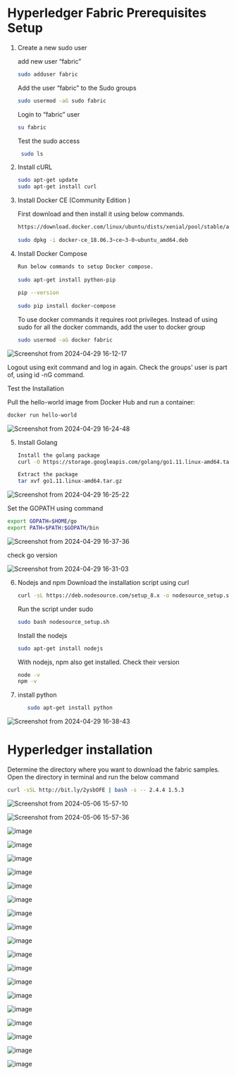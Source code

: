 # Hyperledger Fabric Prerequisites Setup

1) Create a new sudo user
   
   add new user “fabric”
   
   ``` bash
   sudo adduser fabric
   ```
   
   Add the user “fabric” to the Sudo groups
   ``` bash
   sudo usermod -aG sudo fabric
   ```
   
   Login to “fabric” user
   ``` bash
   su fabric
   ```
   
   Test the sudo access
   ``` bash
    sudo ls
   ```

3) Install cURL
   ``` bash
   sudo apt-get update
   sudo apt-get install curl
   ```
   
5) Install Docker CE (Community Edition )

   First download and then install it using below commands. <br>
   ```bash
   https://download.docker.com/linux/ubuntu/dists/xenial/pool/stable/amd64/docker-ce_18.06.3~ce~3-0~ubuntu_amd64.deb
 
   sudo dpkg -i docker-ce_18.06.3~ce~3-0~ubuntu_amd64.deb
   ```
6) Install Docker Compose
   ```bash
   Run below commands to setup Docker compose.
 
   sudo apt-get install python-pip
 
   pip --version
 
   sudo pip install docker-compose

   ```

   To use docker commands it requires root privileges. Instead of using sudo for all the docker commands, add the user to docker group
   ``` bash
   sudo usermod -aG docker fabric
   ```
   
![Screenshot from 2024-04-29 16-12-17](https://github.com/RupeshKumar4511/Hyperledger-Project/assets/149661006/4bbd2273-c717-4d69-866f-b999fce32bc9)

   Logout using exit command and log in again. Check the groups' user is part of, using id -nG command.

   Test the Installation
 
   Pull the hello-world image from Docker Hub and run a container:
   ``` bash
   docker run hello-world
   ```

![Screenshot from 2024-04-29 16-24-48](https://github.com/RupeshKumar4511/Hyperledger-Project/assets/149661006/6aad260b-29a2-42e1-991f-14ed83e836cf)

5) Install Golang
   ``` bash
   Install the golang package
   curl -O https://storage.googleapis.com/golang/go1.11.linux-amd64.tar.gz

   Extract the package
   tar xvf go1.11.linux-amd64.tar.gz

   ```
![Screenshot from 2024-04-29 16-25-22](https://github.com/RupeshKumar4511/Hyperledger-Project/assets/149661006/a472e4f7-2b5f-4916-a599-bb54b7b4b8a4)

   Set the GOPATH using command
   ``` bash
   export GOPATH=$HOME/go
   export PATH=$PATH:$GOPATH/bin

   ```
   
![Screenshot from 2024-04-29 16-37-36](https://github.com/RupeshKumar4511/Hyperledger-Project/assets/149661006/cd29a0f9-ad8d-40d0-b58e-44c424d1de05)

   check go version
  
![Screenshot from 2024-04-29 16-31-03](https://github.com/RupeshKumar4511/Hyperledger-Project/assets/149661006/9ac11685-78cd-4b57-b2e5-b48208548325)

6)  Nodejs and npm
    Download the installation script using curl
    ``` bash
    curl -sL https://deb.nodesource.com/setup_8.x -o nodesource_setup.sh
    ```
    Run the script under sudo
    ``` bash
    sudo bash nodesource_setup.sh
    ```
    Install the nodejs
    ``` bash
    sudo apt-get install nodejs
    ```
    With nodejs, npm also get installed. Check their version
    ``` bash
    node -v
    npm -v
    ```
  8) install  python
     ``` bash
        sudo apt-get install python
     ```
   
![Screenshot from 2024-04-29 16-38-43](https://github.com/RupeshKumar4511/Hyperledger-Project/assets/149661006/c16b26ea-6f61-422b-b422-3ac8bd137437)

# Hyperledger installation
 Determine the directory where you want to download the fabric samples. Open the directory in terminal and run the below command
 ``` bash
 curl -sSL http://bit.ly/2ysbOFE | bash -s -- 2.4.4 1.5.3
```
![Screenshot from 2024-05-06 15-57-10](https://github.com/RupeshKumar4511/Hyperledger-Project/assets/149661006/c0363df4-ef5a-4fa1-9037-8ffd57551594)

![Screenshot from 2024-05-06 15-57-36](https://github.com/RupeshKumar4511/Hyperledger-Project/assets/149661006/f49c5f82-ef25-4f4e-9cd5-c633917f0c03)


![image](https://github.com/RupeshKumar4511/Hyperledger-Project/assets/149661006/3fefffa6-3559-4e51-90b6-3845286e847b)

![image](https://github.com/RupeshKumar4511/Hyperledger-Project/assets/149661006/72c53f39-2e09-4f12-bd04-c0d2d12b79e6)

![image](https://github.com/RupeshKumar4511/Hyperledger-Project/assets/149661006/433cac18-83c2-4442-8550-a2a10b9e84ca)

![image](https://github.com/RupeshKumar4511/Hyperledger-Project/assets/149661006/f699aaa9-6646-4c0f-bda4-4a4248684a52)

![image](https://github.com/RupeshKumar4511/Hyperledger-Project/assets/149661006/1afbf792-6e55-4f6d-a739-102807dc9f2f)

![image](https://github.com/RupeshKumar4511/Hyperledger-Project/assets/149661006/c66efc22-fdd5-4e32-991d-18a636a2c8af)

![image](https://github.com/RupeshKumar4511/Hyperledger-Project/assets/149661006/07149bc1-1c70-49bc-9aa8-90acf5dcae93)


![image](https://github.com/RupeshKumar4511/Hyperledger-Project/assets/149661006/71ca972f-67d3-41a2-9e5a-1c21dd9ce366)


![image](https://github.com/RupeshKumar4511/Hyperledger-Project/assets/149661006/eae71048-149b-4d91-a0e2-ad91f33e7d9c)



![image](https://github.com/RupeshKumar4511/Hyperledger-Project/assets/149661006/85a5207f-2703-4506-84a8-b4fadfb382b5)



![image](https://github.com/RupeshKumar4511/Hyperledger-Project/assets/149661006/f62fdadf-d67e-4c08-8c0f-bf213b94ebed)

![image](https://github.com/RupeshKumar4511/Hyperledger-Project/assets/149661006/598c3fda-e647-4c86-aaa4-81c53e78ecbc)


![image](https://github.com/RupeshKumar4511/Hyperledger-Project/assets/149661006/77cbd3a1-fd70-4cc8-94d1-052dc67675fd)


![image](https://github.com/RupeshKumar4511/Hyperledger-Project/assets/149661006/66fb0d6e-40f0-4251-97dc-5b753bfe3f9c)

![image](https://github.com/RupeshKumar4511/Hyperledger-Project/assets/149661006/9df332b5-1581-48fc-be39-9a606985df7a)


![image](https://github.com/RupeshKumar4511/Hyperledger-Project/assets/149661006/aad1e4e4-4e77-4f04-9bee-9a169bfb92b9)


![image](https://github.com/RupeshKumar4511/Hyperledger-Project/assets/149661006/1ce58d02-400b-42e7-9603-a27c73570bc3)


![image](https://github.com/RupeshKumar4511/Hyperledger-Project/assets/149661006/8657d090-9d09-424e-b1dd-92a2d5d71b1d)





